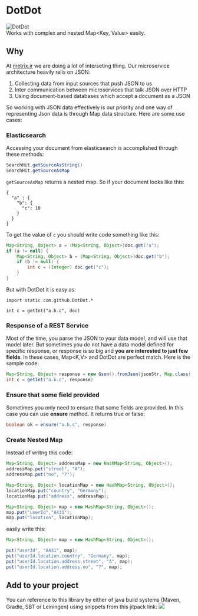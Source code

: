 # DotDot
![DotDot](https://github.com/mostafa-asg/dotdot/blob/master/image/DotDot.png)  
Works with complex and nested Map<Key, Value> easily.

## Why
At [metrix.ir](https://metrix.ir/) we are doing a lot of interseting thing. Our microservice architecture 
heavily relis on JSON:
1. Collecting data from input sources that push JSON to us
2. Inter communication between microservices that talk JSON over HTTP
3. Using document-based databases which accept a document as a JSON

So working with JSON data effectively is our priority and one way of representing Json data 
is through Map data structure. Here are some use cases:

### Elasticsearch
Accessing your document from elasticsearch is accomplished through these methods:
```Java
SearchHit.getSourceAsString()
SearchHit.getSourceAsMap
```
`getSourceAsMap` returns a nested map. So if your document looks like this:
```
{
  "a" : {
    "b": {
      "c": 10
    }
  }
}
```
To get the value of `c` you should write code something like this:
```Java
Map<String, Object> a = (Map<String, Object>)doc.get("a");
if (a != null) {
    Map<String, Object> b = (Map<String, Object>)doc.get("b");
    if (b != null) {
        int c = (Integer) doc.get("c");
    }
}
```
But with DotDot it is easy as:
```
import static com.github.DotDot.*

int c = getInt("a.b.c", doc)
```

### Response of a REST Service
Most of the time, you parse the JSON to your data model, and will use that model later. But sometimes you 
do not have a data model defined for specific response, or response is so big and **you are 
interested to just few fields**. In these cases, Map<K,V> and DotDot are perfect match. Here is the sample code:
```Java
Map<String, Object> response = new Gson().fromJson(jsonStr, Map.class);
int c = getInt("a.b.c", response)
```

### Ensure that some field provided
Sometimes you only need to ensure that some fields are provided. In this case you can use **ensure** method. It returns true or false:
```Java
boolean ok = ensure("a.b.c", response)
```

### Create Nested Map
Instead of writng this code:
```Java
Map<String, Object> addressMap = new HashMap<String, Object>();
addressMap.put("street", "A");
addressMap.put("no", "7");

Map<String, Object> locationMap = new HashMap<String, Object>();
locationMap.put("country", "Germany");
locationMap.put("address", addressMap);

Map<String, Object> map = new HashMap<String, Object>();
map.put("userId","A431");
map.put("location", locationMap);
```
easily write this:
```Java
Map<String, Object> map = new HashMap<String, Object>();

put("userId", "A431", map);
put("userId.location.country", "Germany", map);
put("userId.location.address.street", "A", map);
put("userId.location.address.no", "7", map);
```

## Add to your project
You can reference to this library by either of java build systems 
(Maven, Gradle, SBT or Leiningen) using snippets from this jitpack link: [![](https://jitpack.io/v/mostafa-asg/dotdot.svg)](https://jitpack.io/#mostafa-asg/dotdot)
